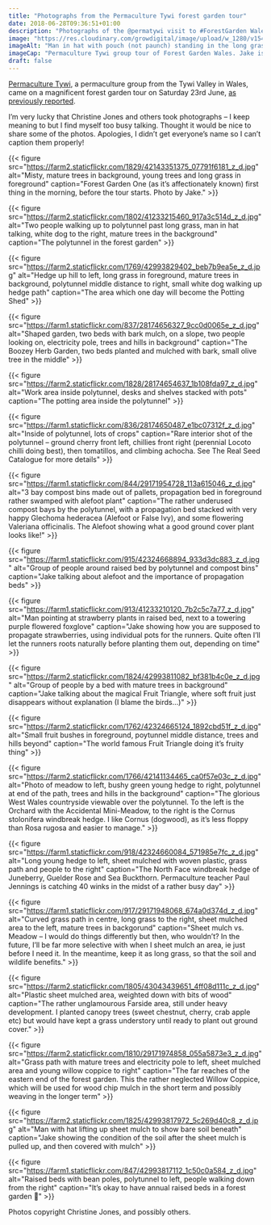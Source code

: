 ```yaml
---
title: "Photographs from the Permaculture Tywi forest garden tour"
date: 2018-06-28T09:36:51+01:00
description: "Photographs of the @permatywi visit to #ForestGarden Wales, by Christine Jones"
image: "https://res.cloudinary.com/growdigital/image/upload/w_1280/v1543954590/permatywi-orchard-43060641451.jpg"
imageAlt: "Man in hat with pouch (not paunch) standing in the long grass, talking with a circling group of permaculturalists, polytunnel, house and hills in the background."
imageCap: "Permaculture Tywi group tour of Forest Garden Wales. Jake is standing by the Hovenia dulcis (raisin tree) in the Accidental Meadow. The disembodied leg in the foreground belongs to permaculture teacher Paul Jennings."
draft: false
---
```


[Permaculture Tywi](https://twitter.com/permatywi), a permaculture group from the Tywi Valley in Wales, came on a magnificent forest garden tour on Saturday 23rd June, [as previously reported](http://www.forestgarden.wales/blog/permaculture-tywi-tour/). 

I’m very lucky that Christine Jones and others took photographs – I keep meaning to but I find myself too busy talking. Thought it would be nice to share some of the photos. Apologies, I didn’t get everyone’s name so I can’t caption them properly!

{{< figure src="https://farm2.staticflickr.com/1829/42143351375_07791f6181_z_d.jpg" alt="Misty, mature trees in background, young trees and long grass in foreground" caption="Forest Garden One (as it’s affectionately known) first thing in the morning, before the tour starts. Photo by Jake." >}}

{{< figure src="https://farm2.staticflickr.com/1802/41233215460_917a3c514d_z_d.jpg" alt="Two people walking up to polytunnel past long grass, man in hat talking, white dog to the right, mature trees in the background" caption="The polytunnel in the forest garden" >}}

{{< figure src="https://farm2.staticflickr.com/1769/42993829402_beb7b9ea5e_z_d.jpg" alt="Hedge up hill to left, long grass in foreground, mature trees in background, polytunnel middle distance to right, small white dog walking up hedge path" caption="The area which one day will become the Potting Shed" >}}

{{< figure src="https://farm1.staticflickr.com/837/28174656327_9cc0d0065e_z_d.jpg" alt="Shaped garden, two beds with bark mulch, on a slope, two people looking on, electricity pole, trees and hills in background" caption="The Boozey Herb Garden, two beds planted and mulched with bark, small olive tree in the middle" >}}

{{< figure src="https://farm2.staticflickr.com/1828/28174654637_1b108fda97_z_d.jpg" alt="Work area inside polytunnel, desks and shelves stacked with pots" caption="The potting area inside the polytunnel" >}}

{{< figure src="https://farm1.staticflickr.com/836/28174650487_e1bc07312f_z_d.jpg" alt="Inside of polytunnel, lots of crops" caption="Rare interior shot of the polytunnel – ground cherry front left, chillies front right (perennial Locoto chilli doing best), then tomatillos, and climbing achocha. See The Real Seed Catalogue for more details" >}}

{{< figure src="https://farm1.staticflickr.com/844/29171954728_113a615046_z_d.jpg" alt="3 bay compost bins made out of pallets, propagation bed in foreground rather swamped with alefoot plant" caption="The rather underused compost bays by the polytunnel, with a propagation bed stacked with very happy Glechoma hederacea (Alefoot or False Ivy), and some flowering Valeriana officinalis. The Alefoot showing what a good ground cover plant looks like!" >}}

{{< figure src="https://farm1.staticflickr.com/915/42324668894_933d3dc883_z_d.jpg" alt="Group of people around raised bed by polytunnel and compost bins" caption="Jake talking about alefoot and the importance of propagation beds" >}}

{{< figure src="https://farm1.staticflickr.com/913/41233210120_7b2c5c7a77_z_d.jpg" alt="Man pointing at strawberry plants in raised bed, next to a towering purple flowered foxglove" caption="Jake showing how you are supposed to propagate strawberries, using individual pots for the runners. Quite often I’ll let the runners roots naturally before planting them out, depending on time" >}}

{{< figure src="https://farm2.staticflickr.com/1824/42993811082_bf381b4c0e_z_d.jpg" alt="Group of people by a bed with mature trees in background" caption="Jake talking about the magical Fruit Triangle, where soft fruit just disappears without explanation (I blame the birds…)" >}}


{{< figure src="https://farm2.staticflickr.com/1762/42324665124_1892cbd51f_z_d.jpg" alt="Small fruit bushes in foreground, poytunnel middle distance, trees and hills beyond" caption="The world famous Fruit Triangle doing it’s fruity thing" >}}

{{< figure src="https://farm2.staticflickr.com/1766/42141134465_ca0f57e03c_z_d.jpg" alt="Photo of meadow to left, bushy green young hedge to right, polytunnel at end of the path, trees and hills in the background" caption="The glorious West Wales countryside viewable over the polytunnel. To the left is the Orchard with the Accidental Mini-Meadow, to the right is the Cornus stolonifera windbreak hedge. I like Cornus (dogwood), as it’s less floppy than Rosa rugosa and easier to manage." >}}

{{< figure src="https://farm1.staticflickr.com/918/42324660084_571985e7fc_z_d.jpg" alt="Long young hedge to left, sheet mulched with woven plastic, grass path and people to the right" caption="The North Face windbreak hedge of Juneberry, Guelder Rose and Sea Buckthorn. Permaculture teacher Paul Jennings is catching 40 winks in the midst of a rather busy day" >}}

{{< figure src="https://farm1.staticflickr.com/917/29171948068_674a0d374d_z_d.jpg" alt="Curved grass path in centre, long grass to the right, sheet mulched area to the left, mature trees in backgorund" caption="Sheet mulch vs. Meadow – I would do things differently but then, who wouldn’t? In the future, I’ll be far more selective with when I sheet mulch an area, ie just before I need it. In the meantime, keep it as long grass, so that the soil and wildlife benefits." >}}

{{< figure src="https://farm2.staticflickr.com/1805/43043439651_4ff08d111c_z_d.jpg" alt="Plastic sheet mulched area, weighted down with bits of wood" caption="The rather unglamourous Farside area, still under heavy development. I planted canopy trees (sweet chestnut, cherry, crab apple etc) but would have kept a grass understory until ready to plant out ground cover." >}}

{{< figure src="https://farm2.staticflickr.com/1810/29171974858_055a5873e3_z_d.jpg" alt="Grass path with mature trees and electricity pole to left, sheet mulched area and young willow coppice to right" caption="The far reaches of the eastern end of the forest garden. This the rather neglected Willow Coppice, which will be used for wood chip mulch in the short term and possibly weaving in the longer term" >}}

{{< figure src="https://farm2.staticflickr.com/1825/42993817972_5c269d40c8_z_d.jpg" alt="Man with hat lifting up sheet mulch to show bare soil beneath" caption="Jake showing the condition of the soil after the sheet mulch is pulled up, and then covered with mulch" >}}

{{< figure src="https://farm1.staticflickr.com/847/42993817112_1c50c0a584_z_d.jpg" alt="Raised beds with bean poles, polytunnel to left, people walking down from the right" caption="It’s okay to have annual raised beds in a forest garden 🙂" >}}

Photos copyright Christine Jones, and possibly others.

